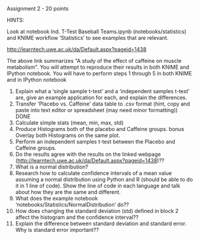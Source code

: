 Assignment 2 - 20 points

HINTS:    

Look at notebook Ind. T-Test Baseball Teams.ipynb (notebooks/statistics) and KNIME workflow ‘Statistics’ to see examples that are relevant. 

http://learntech.uwe.ac.uk/da/Default.aspx?pageid=1438  

The above link summarizes "A study of the effect of caffeine on muscle metabolism".  You will attempt to reproduce their results in both KNIME and IPython notebook.
You will have to perform steps 1 through 5 in both KNIME and in IPython notebook
1.  Explain what a ‘single sample t-test’ and a ‘independent samples t-test’ are, give an example application for each, and explain the differences.  
1.  Transfer 'Placebo vs. Caffeine' data table to .csv format (hint, copy and paste into text editor or spreadsheet (may need minor formatting)) DONE 
2.  Calculate simple stats (mean, min, max, std)
3. Produce Histograms both of the placebo and Caffeine groups.
bonus Overlay both Histograms on the same plot.
4.  Perform an independent samples t-test between the Placebo and Caffeine groups.
 5.  Do the results agree with the results on the linked webpage (http://learntech.uwe.ac.uk/da/Default.aspx?pageid=1438)??
6.  What is a normal distribution?
7.   Research how to calculate confidence intervals of a mean value assuming a normal distribution using Python and R (should be able to do it in 1 line of code).  Show the line of code in each language and talk about how they are the same and different. 
8.  What does the example notebook ‘notebooks/Statistics/NormalDistribution’ do??
9.  How does changing the standard deviation (std) defined in block 2 affect the histogram and the confidence interval??
10. Explain the difference between standard deviation and standard error.  Why is standard error important?? 
